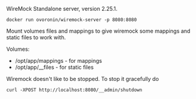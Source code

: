 WireMock Standalone server, version 2.25.1.

    docker run ovoronin/wiremock-server -p 8080:8080

Mount volumes files and mappings to give wiremock some mappings and static files to work with.

Volumes:
- /opt/app/mappings - for mappings
- /opt/app/__files - for static files 

Wiremock doesn't like to be stopped. To stop it gracefully do

    curl -XPOST http://localhost:8080/__admin/shutdown


